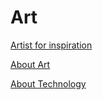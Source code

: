 
# Art

[Artist for inspiration](ArtistForInspiration.md)

[About Art](AboutArt.md)

[About Technology](AboutTechnology.md)